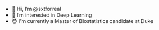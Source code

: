 - 👋 Hi, I’m @sxtforreal
- 👀 I’m interested in Deep Learning
- 😈 I’m currently a Master of Biostatistics candidate at Duke

<!---
sxtforreal/sxtforreal is a ✨ special ✨ repository because its `README.md` (this file) appears on your GitHub profile.
You can click the Preview link to take a look at your changes.
--->
